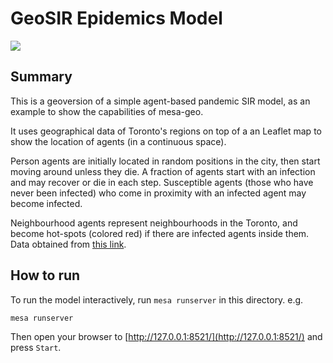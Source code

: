 # GeoSIR Epidemics Model

[![](https://img.youtube.com/vi/oZShtptaIg4/0.jpg)](https://www.youtube.com/watch?v=oZShtptaIg4)

## Summary

This is a geoversion of a simple agent-based pandemic SIR model, as an example to show the capabilities of mesa-geo.

It uses geographical data of Toronto's regions on top of a an Leaflet map to show the location of agents (in a continuous space).

Person agents are initially located in random positions in the city, then start moving around unless they die.
A fraction of agents start with an infection and may recover or die in each step.
Susceptible agents (those who have never been infected) who come in proximity with an infected agent may become infected.

Neighbourhood agents represent neighbourhoods in the Toronto, and become hot-spots (colored red) if there are infected agents inside them.
Data obtained from [this link](http://adamw523.com/toronto-geojson/).

## How to run

To run the model interactively, run `mesa runserver` in this directory. e.g.

```bash
mesa runserver
```

Then open your browser to [http://127.0.0.1:8521/](http://127.0.0.1:8521/) and press `Start`.
